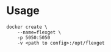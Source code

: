 # Usage

    docker create \
        --name=flexget \
        -p 5050:5050
        -v <path to config>:/opt/flexget